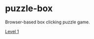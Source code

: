 # puzzle-box

Browser-based box clicking puzzle game.

[Level 1](http://htmlpreview.github.io/?https://github.com/stevekm/puzzle-box/blob/master/level1.html)
